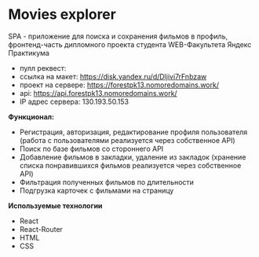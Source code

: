 # Movies explorer
SPA - приложение для поиска и сохранения фильмов в профиль, фронтенд-часть дипломного проекта студента WEB-Факультета Яндекс Практикума

* пулл реквест:
* ссылка на макет: https://disk.yandex.ru/d/Dljivi7rFnbzaw
* проект на сервере: https://forestpk13.nomoredomains.work/
* api: https://api.forestpk13.nomoredomains.work/
* IP адрес сервера: 130.193.50.153

**Функционал:**
- Регистрация, авторизация, редактирование профиля пользователя (работа с пользователями реализуется через собственное API)
- Поиск по базе фильмов со стороннего API
- Добавление фильмов в закладки, удаление из закладок (хранение списка понравившихся фильмов реализуется через собственное API)
- Фильтрация полученных фильмов по длительности
- Подгрузка карточек с фильмами на страницу

**Используемые технологии**
* React
* React-Router
* HTML
* CSS
